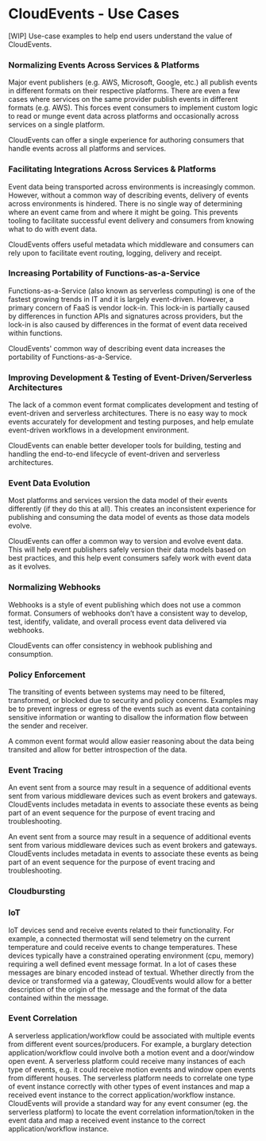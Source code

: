 # CloudEvents - Use Cases

[WIP] Use-case examples to help end users understand the value of CloudEvents.

### Normalizing Events Across Services & Platforms

Major event publishers (e.g. AWS, Microsoft, Google, etc.) all publish events
in different formats on their respective platforms.  There are even a few cases
where services on the same provider publish events in different formats (e.g.
AWS).  This forces event consumers to implement custom logic to read or munge
event data across platforms and occasionally across services on a single
platform.

CloudEvents can offer a single experience for authoring consumers that handle
events across all platforms and services.

### Facilitating Integrations Across Services & Platforms

Event data being transported across environments is increasingly common.
However, without a common way of describing events, delivery of events across
environments is hindered.  There is no single way of determining where an event
came from and where it might be going.  This prevents tooling to facilitate
successful event delivery and consumers from knowing what to do with event
data.

CloudEvents offers useful metadata which middleware and consumers can rely upon
to facilitate event routing, logging, delivery and receipt.

### Increasing Portability of Functions-as-a-Service

Functions-as-a-Service (also known as serverless computing) is one of the
fastest growing trends in IT and it is largely event-driven.  However, a
primary concern of FaaS is vendor lock-in.  This lock-in is partially caused
by differences in function APIs and signatures across providers, but the
lock-in is also caused by differences in the format of event data received
within functions.

CloudEvents' common way of describing event data increases the portability of
Functions-as-a-Service.

### Improving Development & Testing of Event-Driven/Serverless Architectures

The lack of a common event format complicates development and testing of
event-driven and serverless architectures.  There is no easy way to mock events
accurately for development and testing purposes, and help emulate event-driven
workflows in a development environment.

CloudEvents can enable better developer tools for building, testing and
handling the end-to-end lifecycle of event-driven and serverless architectures.

### Event Data Evolution

Most platforms and services version the data model of their events differently
(if they do this at all).  This creates an inconsistent experience for
publishing and consuming the data model of events as those data models evolve.

CloudEvents can offer a common way to version and evolve event data.  This will
help event publishers safely version their data models based on best practices,
and this help event consumers safely work with event data as it evolves.

### Normalizing Webhooks

Webhooks is a style of event publishing which does not use a common format.
Consumers of webhooks don’t have a consistent way to develop, test, identify,
validate, and overall process event data delivered via webhooks.

CloudEvents can offer consistency in webhook publishing and consumption.

### Policy Enforcement

The transiting of events between systems may need to be filtered, transformed,
or blocked due to security and policy concerns. Examples may be to prevent
ingress or egress of the events such as event data containing sensitive
information or wanting to disallow the information flow between the sender and
receiver.

A common event format would allow easier reasoning about the data being
transited and allow for better introspection of the data.

### Event Tracing

An event sent from a source may result in a sequence of additional events
sent from various middleware devices such as event brokers and gateways.
CloudEvents includes metadata in events to associate these events as being
part of an event sequence for the purpose of event tracing and
troubleshooting.

An event sent from a source may result in a sequence of additional events
sent from various middleware devices such as event brokers and gateways.
CloudEvents includes metadata in events to associate these events as being
part of an event sequence for the purpose of event tracing and
troubleshooting.

### Cloudbursting

### IoT

IoT devices send and receive events related to their functionality.
For example, a connected thermostat will send telemetry on the current
temperature and could receive events to change temperatures.
These devices typically have a constrained operating environment
(cpu, memory) requiring a well defined event message format.
In a lot of cases these messages are binary encoded instead of textual.
Whether directly from the device or transformed via a gateway, CloudEvents
would allow for a better description of the origin of the message and the
format of the data contained within the message.

### Event Correlation

A serverless application/workflow could be associated with multiple events from
different event sources/producers. For example, a burglary detection
application/workflow could involve both a motion event and a door/window open event.
A serverless platform could receive many instances of each type of events,
e.g. it could receive motion events and window open events from different houses.
The serverless platform needs to correlate one type of event instance correctly
with other types of event instances and map a received event instance to the
correct application/workflow instance. CloudEvents will provide a standard way
for any event consumer (eg. the serverless platform) to locate the event
correlation information/token in the event data and map a received event instance
to the correct application/workflow instance.
